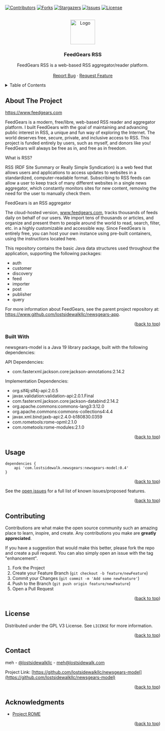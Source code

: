[![Contributors][contributors-shield]][contributors-url]
[![Forks][forks-shield]][forks-url]
[![Stargazers][stars-shield]][stars-url]
[![Issues][issues-shield]][issues-url]
[![License][license-shield]][license-url]


<!-- PROJECT LOGO -->
<br />
<div align="center">
  <a href="https://github.com/lostsidewalk/newsgears-model">
    <img src="https://github.com/lostsidewalk/newsgears-model/images/logo.png" alt="Logo" width="80" height="80">
  </a>

<h3 align="center">FeedGears RSS</h3>
 <p align="center">
    FeedGears RSS is a web-based RSS aggregator/reader platform.
    <br />
    <br />
    <a href="https://github.com/lostsidewalkllc/newsgears-model/issues">Report Bug</a>
    ·
    <a href="https://github.com/lostsidewalkllc/newsgears-model/issues">Request Feature</a>
  </p>
</div>



<!-- TABLE OF CONTENTS -->
<details>
  <summary>Table of Contents</summary>
  <ol>
    <li>
      <a href="#about-the-project">About The Project</a>
      <ul>
        <li><a href="#built-with">Built With</a></li>
      </ul>
    </li>
    <li><a href="#usage">Usage</a></li>
    <li><a href="#contributing">Contributing</a></li>
    <li><a href="#license">License</a></li>
    <li><a href="#contact">Contact</a></li>
    <li><a href="#acknowledgments">Acknowledgments</a></li>
  </ol>
</details>


<!-- ABOUT THE PROJECT -->
## About The Project

https://www.feedgears.com

FeedGears is a modern, free/libre, web-based RSS reader and aggregator platform. I built FeedGears with the goal of maintaining and advancing public interest in RSS, a unique and fun way of exploring the Internet. The world deserves free, secure, private, and inclusive access to RSS. This project is funded entirely by users, such as myself, and donors like you! FeedGears will always be free as in, and free as in freedom.

What is RSS?

RSS (RDF Site Summary or Really Simple Syndication) is a web feed that allows users and applications to access updates to websites in a standardized, computer-readable format. Subscribing to RSS feeds can allow a user to keep track of many different websites in a single news aggregator, which constantly monitors sites for new content, removing the need for the user to manually check them.

FeedGears is an RSS aggregator

The cloud-hosted version, www.feedgears.com, tracks thousands of feeds daily on behalf of our users. We import tens of thousands or articles, and organize and present them to people around the world to read, search, filter, etc. in a highly customizable and accessible way. Since FeedGears is entirely free, you can host your own instance using pre-built containers, using the instructions located here.

This repository contains the basic Java data structures used throughout the application, supporting the following packages: 

<ul>
    <li>auth</li>
    <li>customer</li>
    <li>discovery</li>
    <li>feed</li>
    <li>importer</li>
    <li>post</li>
    <li>publisher</li>
    <li>query</li> 
</ul>

For more information about FeedGears, see the parent project repository at: https://www.github.com/lostsidewalkllc/newsgears-app.

<p align="right">(<a href="#readme-top">back to top</a>)</p>


### Built With

newsgears-model is a Java 19 library package, built with the following dependencies: 

API Dependencies: 
<ul>
  <li>com.fasterxml.jackson.core:jackson-annotations:2.14.2</li>
</ul>

Implementation Dependencies: 
<ul>
    <li>org.slf4j:slf4j-api:2.0.5</li>
    <li>javax.validation:validation-api:2.0.1.Final</li>
    <li>com.fasterxml.jackson.core:jackson-databind:2.14.2</li>
    <li>org.apache.commons:commons-lang3:3.12.0</li>
    <li>org.apache.commons:commons-collections4:4.4</li>
    <li>javax.xml.bind:jaxb-api:2.4.0-b180830.0359</li>
    <li>com.rometools:rome-opml:2.1.0</li>
    <li>com.rometools:rome-modules:2.1.0</li>
</ul>

<p align="right">(<a href="#readme-top">back to top</a>)</p>


<!-- USAGE EXAMPLES -->
## Usage

```
dependencies {
    api 'com.lostsidewalk.newsgears:newsgears-model:0.4'
}
```

<p align="right">(<a href="#readme-top">back to top</a>)</p>


See the [open issues](https://github.com/lostsidewalk/newsgears-model/issues) for a full list of known issues/proposed features.

<p align="right">(<a href="#readme-top">back to top</a>)</p>

<!-- CONTRIBUTING -->
## Contributing

Contributions are what make the open source community such an amazing place to learn, inspire, and create. Any contributions you make are **greatly appreciated**.

If you have a suggestion that would make this better, please fork the repo and create a pull request. You can also simply open an issue with the tag "enhancement".


1. Fork the Project
2. Create your Feature Branch (`git checkout -b feature/newFeature`)
3. Commit your Changes (`git commit -m 'Add some newFeature'`)
4. Push to the Branch (`git push origin feature/newFeature`)
5. Open a Pull Request

<p align="right">(<a href="#readme-top">back to top</a>)</p>

<!-- LICENSE -->
## License

Distributed under the GPL V3 License. See `LICENSE` for more information.

<p align="right">(<a href="#readme-top">back to top</a>)</p>

<!-- CONTACT -->
## Contact

meh - [@lostsidewalkllc](https://twitter.com/lostsidewalkllc) - meh@lostsidewalk.com

Project Link: [https://github.com/lostsidewalkllc/newsgears-model](https://github.com/lostsidewalkllc/newsgears-model)

<p align="right">(<a href="#readme-top">back to top</a>)</p>

<!-- ACKNOWLEDGMENTS -->
## Acknowledgments

* [Project ROME](https://github.com/rometools)

<p align="right">(<a href="#readme-top">back to top</a>)</p>

<!-- MARKDOWN LINKS & IMAGES -->
<!-- https://www.markdownguide.org/basic-syntax/#reference-style-links -->
[contributors-shield]: https://img.shields.io/github/contributors/lostsidewalk/newsgears-model.svg?style=for-the-badge
[contributors-url]: https://github.com/lostsidewalk/newsgears-model/graphs/contributors
[forks-shield]: https://img.shields.io/github/forks/lostsidewalk/newsgears-model.svg?style=for-the-badge
[forks-url]: https://github.com/lostsidewalk/newsgears-model/network/members
[stars-shield]: https://img.shields.io/github/stars/lostsidewalk/newsgears-model.svg?style=for-the-badge
[stars-url]: https://github.com/lostsidewalk/newsgears-model/stargazers
[issues-shield]: https://img.shields.io/github/issues/lostsidewalk/newsgears-model.svg?style=for-the-badge
[issues-url]: https://github.com/lostsidewalk/newsgears-model/issues
[license-shield]: https://img.shields.io/github/license/lostsidewalk/newsgears-model.svg?style=for-the-badge
[license-url]: https://github.com/lostsidewalk/newsgears-model/blob/master/LICENSE
